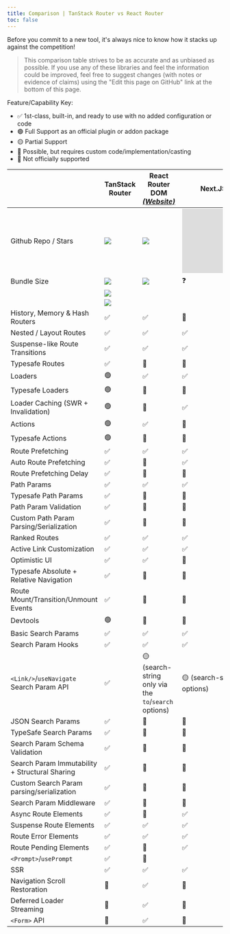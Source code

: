 ```yaml
---
title: Comparison | TanStack Router vs React Router
toc: false
---
```


Before you commit to a new tool, it's always nice to know how it stacks up against the competition!

> This comparison table strives to be as accurate and as unbiased as possible. If you use any of these libraries and feel the information could be improved, feel free to suggest changes (with notes or evidence of claims) using the "Edit this page on GitHub" link at the bottom of this page.

Feature/Capability Key:

- ✅ 1st-class, built-in, and ready to use with no added configuration or code
- 🟢 Full Support as an official plugin or addon package
- 🟡 Partial Support
- 🔶 Possible, but requires custom code/implementation/casting
- 🛑 Not officially supported

|                                                | TanStack Router                                  | React Router DOM [_(Website)_][router]                | Next.JS [_(Website)_][nextjs]                         |
| ---------------------------------------------- | ------------------------------------------------ | ----------------------------------------------------- | ----------------------------------------------------- |
| Github Repo / Stars                            | [![][stars-tanstack-router]][gh-tanstack-router] | [![][stars-router]][gh-router]                        | [![][stars-nextjs]][gh-nextjs]                        |
| Bundle Size                                    | [![][bp-tanstack-router]][bpl-tanstack-router]   | [![][bp-router]][bpl-router]                          | ❓                                                    |
|                                                | [![][bp-tanstack-loaders]][bpl-tanstack-loaders] |                                                       |                                                       |
|                                                | [![][bp-tanstack-actions]][bpl-tanstack-actions] |                                                       |                                                       |
| History, Memory & Hash Routers                 | ✅                                               | ✅                                                    | 🛑                                                    |
| Nested / Layout Routes                         | ✅                                               | ✅                                                    | ✅                                                    |
| Suspense-like Route Transitions                | ✅                                               | ✅                                                    | ✅                                                    |
| Typesafe Routes                                | ✅                                               | 🛑                                                    | 🛑                                                    |
| Loaders                                        | 🟢                                               | ✅                                                    | ✅                                                    |
| Typesafe Loaders                               | 🟢                                               | 🔶                                                    | 🛑                                                    |
| Loader Caching (SWR + Invalidation)            | 🟢                                               | 🛑                                                    | ✅                                                    |
| Actions                                        | 🟢                                               | ✅                                                    | 🛑                                                    |
| Typesafe Actions                               | 🟢                                               | 🔶                                                    | 🛑                                                    |
| Route Prefetching                              | ✅                                               | ✅                                                    | ✅                                                    |
| Auto Route Prefetching                         | ✅                                               | 🛑                                                    | ✅                                                    |
| Route Prefetching Delay                        | ✅                                               | 🔶                                                    | 🛑                                                    |
| Path Params                                    | ✅                                               | ✅                                                    | ✅                                                    |
| Typesafe Path Params                           | ✅                                               | 🛑                                                    | 🛑                                                    |
| Path Param Validation                          | ✅                                               | 🛑                                                    | 🛑                                                    |
| Custom Path Param Parsing/Serialization        | ✅                                               | 🛑                                                    | 🛑                                                    |
| Ranked Routes                                  | ✅                                               | ✅                                                    | ✅                                                    |
| Active Link Customization                      | ✅                                               | ✅                                                    | ✅                                                    |
| Optimistic UI                                  | ✅                                               | ✅                                                    | 🔶                                                    |
| Typesafe Absolute + Relative Navigation        | ✅                                               | 🛑                                                    | 🛑                                                    |
| Route Mount/Transition/Unmount Events          | ✅                                               | 🛑                                                    | 🛑                                                    |
| Devtools                                       | 🟢                                               | 🛑                                                    | 🛑                                                    |
| Basic Search Params                            | ✅                                               | ✅                                                    | ✅                                                    |
| Search Param Hooks                             | ✅                                               | ✅                                                    | ✅                                                    |
| `<Link/>`/`useNavigate` Search Param API       | ✅                                               | 🟡 (search-string only via the `to`/`search` options) | 🟡 (search-string only via the `to`/`search` options) |
| JSON Search Params                             | ✅                                               | 🔶                                                    | 🔶                                                    |
| TypeSafe Search Params                         | ✅                                               | 🛑                                                    | 🛑                                                    |
| Search Param Schema Validation                 | ✅                                               | 🛑                                                    | 🛑                                                    |
| Search Param Immutability + Structural Sharing | ✅                                               | 🛑                                                    | 🛑                                                    |
| Custom Search Param parsing/serialization      | ✅                                               | 🔶                                                    | 🛑                                                    |
| Search Param Middleware                        | ✅                                               | 🛑                                                    | 🛑                                                    |
| Async Route Elements                           | ✅                                               | 🛑                                                    | ✅                                                    |
| Suspense Route Elements                        | ✅                                               | ✅                                                    | ✅                                                    |
| Route Error Elements                           | ✅                                               | ✅                                                    | ✅                                                    |
| Route Pending Elements                         | ✅                                               | 🛑                                                    | ✅                                                    |
| `<Prompt>`/`usePrompt`                         | ✅                                               | 🔶                                                    |                                                       |
| SSR                                            | ✅                                               | ✅                                                    | ✅                                                    |
| Navigation Scroll Restoration                  | 🛑                                               | ✅                                                    | 🛑                                                    |
| Deferred Loader Streaming                      | 🛑                                               | ✅                                                    | 🔶                                                    |
| `<Form>` API                                   | 🛑                                               | ✅                                                    | 🛑                                                    |

[bp-tanstack-router]: https://badgen.net/bundlephobia/minzip/@tanstack/router@beta?label=Router
[bpl-tanstack-router]: https://bundlephobia.com/result?p=@tanstack/router@beta
[bp-tanstack-loaders]: https://badgen.net/bundlephobia/minzip/@tanstack/react-loaders@beta?label=Loaders
[bpl-tanstack-loaders]: https://bundlephobia.com/result?p=@tanstack/react-loaders@beta
[bp-tanstack-actions]: https://badgen.net/bundlephobia/minzip/@tanstack/react-actions@beta?label=Actions
[bpl-tanstack-actions]: https://bundlephobia.com/result?p=@tanstack/react-actions@beta
[gh-tanstack-router]: https://github.com/tanstack/router
[stars-tanstack-router]: https://img.shields.io/github/stars/tanstack/router?label=%F0%9F%8C%9F
[_]: _
[router]: https://github.com/remix-run/react-router
[bp-router]: https://badgen.net/bundlephobia/minzip/router-dom?label=All
[gh-router]: https://github.com/remix-run/react-router
[stars-router]: https://img.shields.io/github/stars/remix-run/react-router?label=%F0%9F%8C%9F
[bpl-router]: https://bundlephobia.com/result?p=router-dom
[bpl-history]: https://bundlephobia.com/result?p=history
[_]: _
[bp-nextjs]: https://badgen.net/bundlephobia/minzip/next.js?label=All
[gh-nextjs]: https://github.com/vercel/next.js
[stars-nextjs]: https://img.shields.io/github/stars/vercel/next.js?label=%F0%9F%8C%9F
[bpl-nextjs]: https://bundlephobia.com/result?p=next
